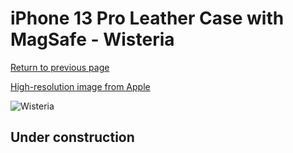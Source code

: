 # iPhone 13 Pro Leather Case with MagSafe - Wisteria

[Return to previous page](/iphone_13)

[High-resolution image from Apple](https://store.storeimages.cdn-apple.com/8756/as-images.apple.com/is/MM1F3?wid=4500&hei=4500&fmt=png)

<div style="width: 512px"><img src="/almost_uncompressed/MM1F3.webp" alt="Wisteria"></div>

## Under construction

